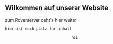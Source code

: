## Wilkommen auf unserer Website
zum Roverserver geht's [hier](https://rover.de/discord) weiter

```
hier ist noch platz für inhalt
```
















                                  hai
                                  
                                  
                                  
                                  
                                  
